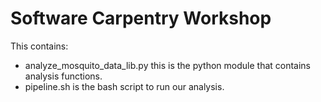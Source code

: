 Software Carpentry Workshop
===========================

This contains:

* analyze_mosquito_data_lib.py this is the python module that contains analysis functions.
* pipeline.sh is the bash script to run our analysis.
